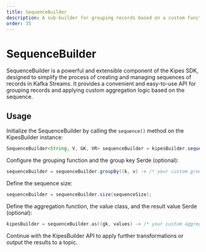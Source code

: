 ```yaml
---
title: SequenceBuilder
description: A sub-builder for grouping records based on a custom function, defining the size of the sequence, and applying a custom aggregation function to the sequence.
order: 35
---
```


# SequenceBuilder

SequenceBuilder is a powerful and extensible component of the Kipes SDK, designed to simplify the process of creating
and managing sequences of records in Kafka Streams. It provides a convenient and easy-to-use API for grouping records
and applying custom aggregation logic based on the sequence.

## Usage

Initialize the SequenceBuilder by calling the `sequence()` method on the KipesBuilder instance:

```java
SequenceBuilder<String, V, GK, VR> sequenceBuilder = kipesBuilder.sequence();
```

Configure the grouping function and the group key Serde (optional):

```java
sequenceBuilder = sequenceBuilder.groupBy((k, v) -> /* your custom group key function */, groupKeySerde);
```

Define the sequence size:

```java
sequenceBuilder = sequenceBuilder.size(sequenceSize);
```

Define the aggregation function, the value class, and the result value Serde (optional):

```java
kipesBuilder = sequenceBuilder.as((gk, values) -> /* your custom aggregation logic */, valueClass, resultValueSerde);
```

Continue with the KipesBuilder API to apply further transformations or output the results to a topic.
